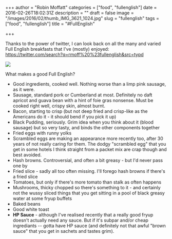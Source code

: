+++
author = "Robin Moffatt"
categories = ["food", "fullenglish"]
date = 2016-02-26T18:02:31Z
description = ""
draft = false
image = "/images/2016/02/thumb_IMG_3621_1024.jpg"
slug = "fullenglish"
tags = ["food", "fullenglish"]
title = "#FullEnglish"

+++

Thanks to the power of twitter, I can look back on all the many and varied Full English breakfasts that I've (mostly) enjoyed: https://twitter.com/search?q=rmoff%20%23fullenglish&src=typd

![](/content/images/2016/02/fullenglish.jpg)

What makes a good Full English? 

* Good ingredients, cooked well. Nothing worse than a limp pink sausage, as it were.
* Sausage, standard pork or Cumberland at most. Definitely no daft apricot and guava bean with a hint of foie gras nonsense. Must be cooked right well, crispy skin, almost burnt.
* Bacon, starting to crisp (but not deep fried and crisp-like as the Americans do it - it should bend if you pick it up)
* Black Pudding, seriously. Grim idea when you think about it (blood sausage) but so very tasty, and binds the other components together
* Fried eggs with runny yolks
* Scrambled eggs are making an appearance more recently too, after 30 years of not really caring for them. The dodgy "scrambled egg" that you get in some hotels I think straight from a packet mix are crap though and best avoided.
* Hash browns. Controversial, and often a bit greasy - but I'd never pass one by
* Fried slice - sadly all too often missing. I'll forego hash browns if there's a fried slice
* Tomatoes, but only if there's more tomato than stalk as often happens
* Mushrooms, thicky chopped so there's something to it - and certainly not the wussy sliced things that you get sitting in a pool of black greasy water at some fryup buffets
* Baked beans
* Good white toast
* **HP Sauce** - although I've realised recently that a really good fryup doesn't actually need any sauce. But if it's subpar and/or cheap ingrediants -- gotta have HP sauce (and definitely not that awful "brown sauce" that you get in sachets and tastes grim). 

